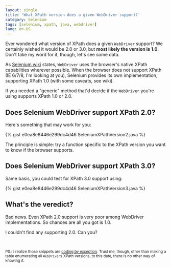 ```yaml
---
layout: single
title: 'What XPath version does a given WebDriver support?'
category: Selenium
tags: [selenium, xpath, java, webdriver]
lang: en-US
---
```

Ever wondered what version of XPath does a given `WebDriver` support?
We certainly wished it would be 2.0 or 3.0, but **most likely the version is 1.0**. Don't take my word for it, though, let's see some data.
<!--more-->

As [Selenium wiki](https://code.google.com/p/selenium/wiki/XpathInWebDriver) states, `WebDriver` uses the browser's native XPath capabilities wherever possible. When the browser does not support XPath (IE 6/7/8, I'm looking at you), Selenium provides its own implementation, supporting XPath 1.0 (with some caveats, see wiki).

If you needed a "generic" method that'd decide if the `WebDriver` you're using supports XPath 1.0 or 2.0.

## Does Selenium WebDriver support XPath 2.0?

Here's something that may work for you:

{% gist e0ea8e8446e299dc4d46 SeleniumXPathVersion2.java %}

The principle is simple: try a function specific to the XPath version you want to know if the browser supports.

## Does Selenium WebDriver support XPath 3.0?

Same basis, you could test for XPath 3.0 support using:

{% gist e0ea8e8446e299dc4d46 SeleniumXPathVersion3.java %}

## What's the veredict?

Bad news. Even XPath 2.0 support is very poor among WebDriver implementations. So chances are all you got is 1.0.

I couldn't find any supporting 2.0. Can you?

<br>

<sub>PS.: I realize those snippets are [coding by exception](http://en.wikipedia.org/wiki/Coding_by_exception). Trust me, though, other than making a table enumerating all `WebDriver`s XPath versions, to this date, there is no other way of knowing it.</sub>
